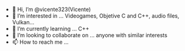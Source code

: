 - 👋 Hi, I’m @vicente323(Vicente)
- 👀 I’m interested in ... Videogames, Objetive C and C++, audio files, Vulkan...
- 🌱 I’m currently learning ... C++
- 💞️ I’m looking to collaborate on ... anyone with similar interests
- 📫 How to reach me ...

<!---
vicente323/vicente323 is a ✨ special ✨ repository because its `README.md` (this file) appears on your GitHub profile.
You can click the Preview link to take a look at your changes.
--->
